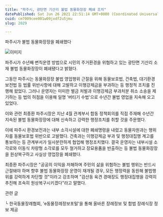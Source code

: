 ```yaml
---
title: "파주시, 광탄면 기산리 불법 동물화장장 폐쇄 조치"
datePublished: Sat Jun 26 2021 22:51:14 GMT+0000 (Coordinated Universal Time)
cuid: cm7009cee001w09jxdf2u5jmu
slug: 2029

---
```



파주시가 불법 동물화장장을 폐쇄했다

![이미지](https://cdn.hashnode.com/res/hashnode/image/upload/v1739249521293/97e8e09d-dd94-4e3a-854b-d53150dc3e8f.jpeg)

파주시가 수년째 변칙운영 방법으로 시민의 주거환경을 위협하고 있는 광탄면 기산리 소재 불법 동물화장장이 폐쇄됐다고 밝혔다.

그동안 파주시는 동물화장장 불법 영업행위 근절을 위해 동물보호법, 건축법, 대기환경보전법 등 법률 위반사항에 대해 고발하고 이행강제금을 부과하는 등 행정적 조치를 진행해 왔었다. 그러나 운영자는 미미한 벌금 처벌과 이행강제금 부과처분 취소 소송을 제기하는 등 법의 허점을 이용해 일명 '버티기 수법'으로 수년간 불법 영업을 지속해 오고 있었다.

이와 관련 최종환 파주시장은 지난 4월 관계부서 합동 정책회의를 직접 주재해 수년간 지속된 불법 동물화장장에 대해 신속하고 강력한 행정조치를 취할 것을 주문했다.

이에 파주시 환경보전과는 내부 소각시설에 대한 폐쇄명령을 내렸고 동물자원과는 행위자를 동물보호법 위반으로 고발했다. 건축과는 이행강제금 부과 및 행정대집행 계고를 통보하는 등 관계부서가 일사분란하게 협업해 행정조치했다. 결국 운영자는 내부시설 소각로와 이동식 차량형 소각로를 모두 철거하고 장묘용품을 반출하는 등 불법 동물화장장을 원상복구하고 사실상 영업장을 폐쇄했다.

최종환 파주시장은 "공공의 이익을 저해하며 주민의 삶을 위협하는 불법 행위는 반드시 근절돼야 하며 향후 불법 동물화장장 운영이 재개될 경우, 모든 행정력을 동원해 불법행위를 강력하게 차단할 것"이라고 강조하며 "검산동 육견 경매장도 행정대집행을 강력히 추진해 조속히 원상복구시키겠다"라고 말했다.

관련 글

└ 한국동물장례협회, 'e동물장례정보포털'을 통해 올바른 장례정보 및 합법 장례식장 정보 제공